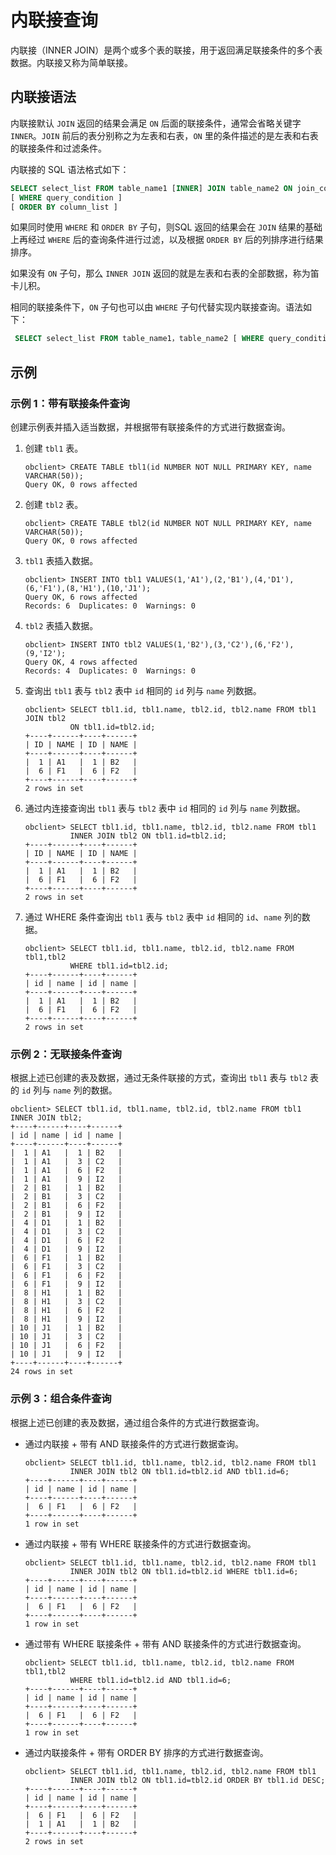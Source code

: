 # 内联接查询

内联接（INNER JOIN）是两个或多个表的联接，用于返回满足联接条件的多个表数据。内联接又称为简单联接。

## 内联接语法

内联接默认 `JOIN` 返回的结果会满足 `ON` 后面的联接条件，通常会省略关键字 `INNER`。`JOIN` 前后的表分别称之为左表和右表，`ON` 里的条件描述的是左表和右表的联接条件和过滤条件。

内联接的 SQL 语法格式如下：

```sql
SELECT select_list FROM table_name1 [INNER] JOIN table_name2 ON join_condition
[ WHERE query_condition ]
[ ORDER BY column_list ]
```

如果同时使用 `WHERE` 和 `ORDER BY` 子句，则SQL 返回的结果会在 `JOIN` 结果的基础上再经过 `WHERE` 后的查询条件进行过滤，以及根据 `ORDER BY` 后的列排序进行结果排序。

如果没有 `ON` 子句，那么 `INNER JOIN` 返回的就是左表和右表的全部数据，称为笛卡儿积。

相同的联接条件下，`ON` 子句也可以由 `WHERE` 子句代替实现内联接查询。语法如下：

```sql
 SELECT select_list FROM table_name1，table_name2 [ WHERE query_condition ]
```

## 示例

### 示例 1：带有联接条件查询

创建示例表并插入适当数据，并根据带有联接条件的方式进行数据查询。

1. 创建 `tbl1` 表。

   ```unknow
   obclient> CREATE TABLE tbl1(id NUMBER NOT NULL PRIMARY KEY, name VARCHAR(50));
   Query OK, 0 rows affected
   ```

2. 创建 `tbl2` 表。

   ```unknow
   obclient> CREATE TABLE tbl2(id NUMBER NOT NULL PRIMARY KEY, name VARCHAR(50));
   Query OK, 0 rows affected
   ```

3. `tbl1` 表插入数据。

   ```unknow
   obclient> INSERT INTO tbl1 VALUES(1,'A1'),(2,'B1'),(4,'D1'),(6,'F1'),(8,'H1'),(10,'J1');
   Query OK, 6 rows affected
   Records: 6  Duplicates: 0  Warnings: 0
   ```

4. `tbl2` 表插入数据。

   ```unknow
   obclient> INSERT INTO tbl2 VALUES(1,'B2'),(3,'C2'),(6,'F2'),(9,'I2');
   Query OK, 4 rows affected
   Records: 4  Duplicates: 0  Warnings: 0
   ```

5. 查询出 `tbl1` 表与 `tbl2` 表中 `id` 相同的 `id` 列与 `name` 列数据。

   ```unknow
   obclient> SELECT tbl1.id, tbl1.name, tbl2.id, tbl2.name FROM tbl1 JOIN tbl2 
             ON tbl1.id=tbl2.id;
   +----+------+----+------+
   | ID | NAME | ID | NAME |
   +----+------+----+------+
   |  1 | A1   |  1 | B2   |
   |  6 | F1   |  6 | F2   |
   +----+------+----+------+
   2 rows in set
   ```

6. 通过内连接查询出 `tbl1` 表与 `tbl2` 表中 `id` 相同的 `id` 列与 `name` 列数据。

   ```unknow
   obclient> SELECT tbl1.id, tbl1.name, tbl2.id, tbl2.name FROM tbl1 
             INNER JOIN tbl2 ON tbl1.id=tbl2.id;
   +----+------+----+------+
   | ID | NAME | ID | NAME |
   +----+------+----+------+
   |  1 | A1   |  1 | B2   |
   |  6 | F1   |  6 | F2   |
   +----+------+----+------+
   2 rows in set
   ```

7. 通过 WHERE 条件查询出 `tbl1` 表与 `tbl2` 表中 `id` 相同的 `id`、`name` 列的数据。

   ```unknow
   obclient> SELECT tbl1.id, tbl1.name, tbl2.id, tbl2.name FROM tbl1,tbl2 
             WHERE tbl1.id=tbl2.id; 
   +----+------+----+------+
   | id | name | id | name |
   +----+------+----+------+
   |  1 | A1   |  1 | B2   |
   |  6 | F1   |  6 | F2   |
   +----+------+----+------+
   2 rows in set
   ```

### 示例 2：无联接条件查询

根据上述已创建的表及数据，通过无条件联接的方式，查询出 `tbl1` 表与 `tbl2` 表的 `id` 列与 `name` 列的数据。

```unknow
obclient> SELECT tbl1.id, tbl1.name, tbl2.id, tbl2.name FROM tbl1 INNER JOIN tbl2;
+----+------+----+------+
| id | name | id | name |
+----+------+----+------+
|  1 | A1   |  1 | B2   |
|  1 | A1   |  3 | C2   |
|  1 | A1   |  6 | F2   |
|  1 | A1   |  9 | I2   |
|  2 | B1   |  1 | B2   |
|  2 | B1   |  3 | C2   |
|  2 | B1   |  6 | F2   |
|  2 | B1   |  9 | I2   |
|  4 | D1   |  1 | B2   |
|  4 | D1   |  3 | C2   |
|  4 | D1   |  6 | F2   |
|  4 | D1   |  9 | I2   |
|  6 | F1   |  1 | B2   |
|  6 | F1   |  3 | C2   |
|  6 | F1   |  6 | F2   |
|  6 | F1   |  9 | I2   |
|  8 | H1   |  1 | B2   |
|  8 | H1   |  3 | C2   |
|  8 | H1   |  6 | F2   |
|  8 | H1   |  9 | I2   |
| 10 | J1   |  1 | B2   |
| 10 | J1   |  3 | C2   |
| 10 | J1   |  6 | F2   |
| 10 | J1   |  9 | I2   |
+----+------+----+------+
24 rows in set
```

### 示例 3：组合条件查询

根据上述已创建的表及数据，通过组合条件的方式进行数据查询。

* 通过内联接 + 带有 AND 联接条件的方式进行数据查询。

  ```unknow
  obclient> SELECT tbl1.id, tbl1.name, tbl2.id, tbl2.name FROM tbl1 
            INNER JOIN tbl2 ON tbl1.id=tbl2.id AND tbl1.id=6;
  +----+------+----+------+
  | id | name | id | name |
  +----+------+----+------+
  |  6 | F1   |  6 | F2   |
  +----+------+----+------+
  1 row in set
  ```

* 通过内联接 + 带有 WHERE 联接条件的方式进行数据查询。

  ```unknow
  obclient> SELECT tbl1.id, tbl1.name, tbl2.id, tbl2.name FROM tbl1 
            INNER JOIN tbl2 ON tbl1.id=tbl2.id WHERE tbl1.id=6;
  +----+------+----+------+
  | id | name | id | name |
  +----+------+----+------+
  |  6 | F1   |  6 | F2   |
  +----+------+----+------+
  1 row in set
  ```

* 通过带有 WHERE 联接条件 + 带有 AND 联接条件的方式进行数据查询。

  ```unknow
  obclient> SELECT tbl1.id, tbl1.name, tbl2.id, tbl2.name FROM tbl1,tbl2 
            WHERE tbl1.id=tbl2.id AND tbl1.id=6;
  +----+------+----+------+
  | id | name | id | name |
  +----+------+----+------+
  |  6 | F1   |  6 | F2   |
  +----+------+----+------+
  1 row in set
  ```

* 通过内联接条件 + 带有 ORDER BY 排序的方式进行数据查询。

  ```unknow
  obclient> SELECT tbl1.id, tbl1.name, tbl2.id, tbl2.name FROM tbl1 
            INNER JOIN tbl2 ON tbl1.id=tbl2.id ORDER BY tbl1.id DESC;
  +----+------+----+------+
  | id | name | id | name |
  +----+------+----+------+
  |  6 | F1   |  6 | F2   |
  |  1 | A1   |  1 | B2   |
  +----+------+----+------+
  2 rows in set
  ```
